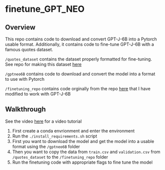 # finetune_GPT_NEO

## Overview

This repo contains code to download and convert GPT-J-6B into a Pytorch usable format.  Additionally, it contains code to fine-tune GPT-J-6B with a famous quotes dataset.

```/quotes_dataset``` contains the dataset properly formatted for fine-tuning. See repo for making this dataset [here](https://github.com/mallorbc/GPT_Neo_quotes_dataset)

```/gptneo6B``` contains code to download and convert the model into a format to use with Pytorch

```/finetuning_repo``` contains code orginally from the repo [here](https://github.com/Xirider/finetune-gpt2xl) that I have modified to work with GPT-J-6B

## Walkthrough

See the video [here](google.com) for a video tutorial

1. First create a conda envrionment and enter the environment
2. Run the ```./install_requirements.sh``` script
3. First you want to download the model and get the model into a usable format using the ```/gptneo6B``` folder
4. Then you want to copy the data from ```train.csv``` and ```validation.csv``` from ```/quotes_dataset``` to the ```/finetuning_repo``` folder
5. Run the finetuning code with appropriate flags to fine tune the model

